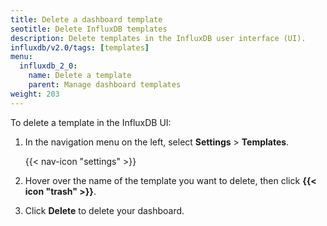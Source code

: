 ```yaml
---
title: Delete a dashboard template
seotitle: Delete InfluxDB templates
description: Delete templates in the InfluxDB user interface (UI).
influxdb/v2.0/tags: [templates]
menu:
  influxdb_2_0:
    name: Delete a template
    parent: Manage dashboard templates
weight: 203
---
```


To delete a template in the InfluxDB UI:

1. In the navigation menu on the left, select **Settings** > **Templates**.

    {{< nav-icon "settings" >}}

3. Hover over the name of the template you want to delete, then click **{{< icon "trash" >}}**.    
3. Click **Delete** to delete your dashboard.
